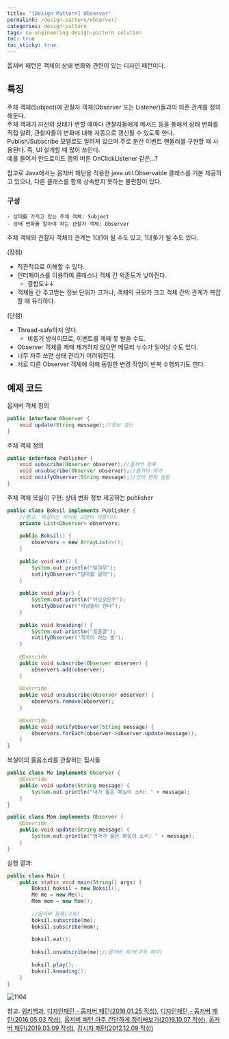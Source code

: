```yaml
---
title: "[Design Pattern] Observer"
permalink: /design-pattern/observer/
categories: design-pattern
tags: sw-engineering design-pattern solution
toc: true
toc_sticky: true
---
```


옵저버 패턴은 객체의 상태 변화와 관련이 있는 디자인 패턴이다.<br>

## 특징

주체 객체(Subject)에 관찰자 객체(Observer 또는 Listener)들과의 의존 관계를 정의해둔다.<br>
주체 객체가 자신의 상태가 변할 때마다 관찰자들에게 메서드 등을 통해서 상태 변화를 직접 알려, 관찰자들이 변화에 대해 자동으로 갱신될 수 있도록 한다.<br>
Publish/Subscribe 모델로도 알려져 있으며 주로 분산 이벤트 핸들러를 구현할 때 사용된다. 즉, UI 설계할 때 많이 쓰인다.<br>
예를 들어서 안드로이드 앱의 버튼 OnClickListener 같은...?

참고로 Java에서는 옵저버 패턴을 적용한 java.util.Observable 클래스를 기본 제공하고 있으나, 다른 클래스를 함께 상속받지 못하는 불편함이 있다.

### 구성

```
- 상태를 가지고 있는 주체 객체: Subject
- 상태 변화를 알아야 하는 관찰자 객체: Observer
```

주체 객체와 관찰자 객체의 관계는 1대1이 될 수도 있고, 1대多가 될 수도 있다.

(장점)<br>
- 직관적으로 이해할 수 있다.
- 인터페이스를 이용하여 클래스나 객체 간 의존도가 낮아진다.
  - 결합도↓↓
- 객체들 간 주고받는 정보 단위가 크거나, 객체의 규모가 크고 객체 간의 관계가 복잡할 때 유리하다.

(단점)<br>
- Thread-safe하지 않다.
  - 비동기 방식이므로, 이벤트를 제때 못 받을 수도.
- Observer 객체를 제때 제거하지 않으면 메모리 누수가 일어날 수도 있다.
- 너무 자주 쓰면 상태 관리가 어려워진다.
- 서로 다른 Observer 객체에 의해 동일한 변경 작업이 반복 수행되기도 한다.

## 예제 코드

옵저버 객체 정의

```java
public interface Observer {
	void update(String message);//정보 갱신
}
```

주체 객체 정의

```java
public interface Publisher {
	void subscribe(Observer observer);//옵저버 등록
	void unsubscribe(Observer observer);//옵저버 제거
	void notifyObserver(String message);//상태 변화 알림
}
```

주체 객체 복실이 구현: 상태 변화 정보 제공하는 publisher 

```java
public class Boksil implements Publisher {
	//참고. 복실이는 우리집 고양이 이름이다.
	private List<Observer> observers;
	
	public Boksil() {
		observers = new ArrayList<>();
	}
	
	public void eat() {
		System.out.println("맘먀우");
		notifyObserver("맘마를 달라");
	}
	
	public void play() {
		System.out.println("아오오오우");
		notifyObserver("사냥놀이 한다");
	}
	
	public void kneading() {
		System.out.println("골골골");
		notifyObserver("꾹꾹이 하는 중");
	}
	
	@Override
	public void subscribe(Observer observer) {
		observers.add(observer);
	}
	
	@Override
	public void unsubscribe(Observer observer) {
		observers.remove(observer);
	}
	
	@Override
	public void notifyObserver(String message) {
		observers.forEach(observer->observer.update(message));
	}
}
```

복실이의 울음소리를 관찰하는 집사들

```java
public class Me implements Observer {
	@Override
	public void update(String message) {
		System.out.println("내가 들은 복실이 소리: " + message);
	}
}
```

```java
public class Mom implements Observer {
	@Override
	public void update(String message) {
		System.out.println("엄마가 들은 복실이 소리: " + message);
	}
}
```

실행 결과:

```java
public class Main {
	public static void main(String[] args) {
		Boksil boksil = new Boksil();
		Me me = new Me();
		Mom mom = new Mom();
		
		//옵저버 등록(구독)
		boksil.subscribe(me);
		boksil.subscribe(mom);
		
		boksil.eat();
		
		boksil.unsubscribe(me);//옵저버 제거(구독 해지)
		
		boksil.play();
		boksil.kneading();
	}
}
```

![1104](https://user-images.githubusercontent.com/40985307/98117216-bc961680-1eec-11eb-94ea-8e85adefc601.png)


참고.
[위키백과](https://ko.wikipedia.org/wiki/%EC%98%B5%EC%84%9C%EB%B2%84_%ED%8C%A8%ED%84%B4),
[디자인패턴 - 옵저버 패턴(2016.01.25 작성)](https://flowarc.tistory.com/entry/%EB%94%94%EC%9E%90%EC%9D%B8-%ED%8C%A8%ED%84%B4-%EC%98%B5%EC%A0%80%EB%B2%84-%ED%8C%A8%ED%84%B4Observer-Pattern),
[디자인패턴 - 옵저버 패턴(2016.05.03 작성)](https://jusungpark.tistory.com/8),
[옵저버 패턴 아주 간단하게 정리해보기(2019.10.07 작성)](https://pjh3749.tistory.com/266),
[옵저버 패턴(2019.03.09 작성)](https://coloredrabbit.tistory.com/86),
[감시자 패턴(2012.12.09 작성)](https://kimsunzun.tistory.com/entry/Observer%EA%B0%90%EC%8B%9C%EC%9E%90%ED%8C%A8%ED%84%B4)
